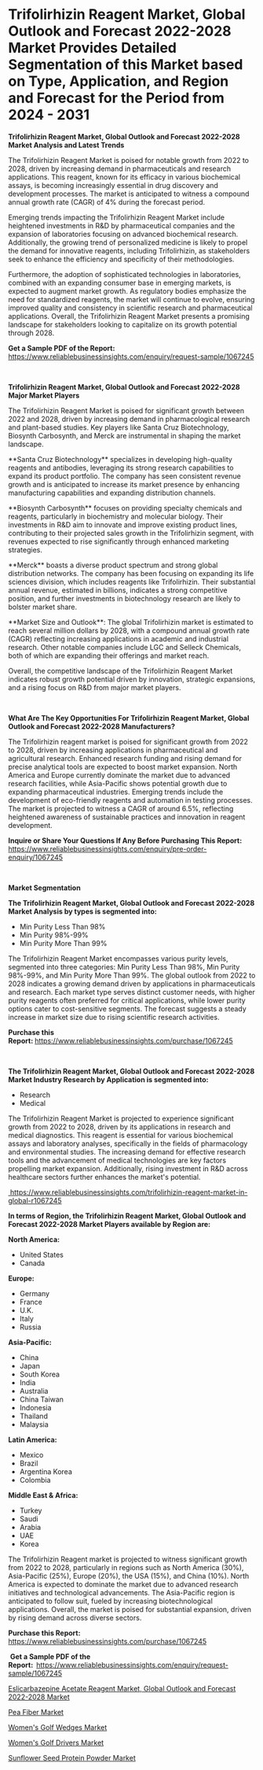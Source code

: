 <p><h1>Trifolirhizin Reagent Market, Global Outlook and Forecast 2022-2028 Market Provides Detailed Segmentation of this Market based on Type, Application, and Region and Forecast for the Period from 2024 - 2031</h1></p><p><strong>Trifolirhizin Reagent Market, Global Outlook and Forecast 2022-2028 Market Analysis and Latest Trends</strong></p>
<p><p>The Trifolirhizin Reagent Market is poised for notable growth from 2022 to 2028, driven by increasing demand in pharmaceuticals and research applications. This reagent, known for its efficacy in various biochemical assays, is becoming increasingly essential in drug discovery and development processes. The market is anticipated to witness a compound annual growth rate (CAGR) of 4% during the forecast period. </p><p>Emerging trends impacting the Trifolirhizin Reagent Market include heightened investments in R&D by pharmaceutical companies and the expansion of laboratories focusing on advanced biochemical research. Additionally, the growing trend of personalized medicine is likely to propel the demand for innovative reagents, including Trifolirhizin, as stakeholders seek to enhance the efficiency and specificity of their methodologies.</p><p>Furthermore, the adoption of sophisticated technologies in laboratories, combined with an expanding consumer base in emerging markets, is expected to augment market growth. As regulatory bodies emphasize the need for standardized reagents, the market will continue to evolve, ensuring improved quality and consistency in scientific research and pharmaceutical applications. Overall, the Trifolirhizin Reagent Market presents a promising landscape for stakeholders looking to capitalize on its growth potential through 2028.</p></p>
<p><strong>Get a Sample PDF of the Report:&nbsp;</strong> <a href="https://www.reliablebusinessinsights.com/enquiry/request-sample/1067245?utm_campaign=62&utm_medium=2&utm_source=Github&utm_content=ia&utm_term=04122024&utm_id=trifolirhizin-reagent-market-global-outlook-and-forecast-2022-2028">https://www.reliablebusinessinsights.com/enquiry/request-sample/1067245</a></p>
<p>&nbsp;</p>
<p><strong>Trifolirhizin Reagent Market, Global Outlook and Forecast 2022-2028 Major Market Players</strong></p>
<p><p>The Trifolirhizin Reagent Market is poised for significant growth between 2022 and 2028, driven by increasing demand in pharmacological research and plant-based studies. Key players like Santa Cruz Biotechnology, Biosynth Carbosynth, and Merck are instrumental in shaping the market landscape.</p><p>**Santa Cruz Biotechnology** specializes in developing high-quality reagents and antibodies, leveraging its strong research capabilities to expand its product portfolio. The company has seen consistent revenue growth and is anticipated to increase its market presence by enhancing manufacturing capabilities and expanding distribution channels.</p><p>**Biosynth Carbosynth** focuses on providing specialty chemicals and reagents, particularly in biochemistry and molecular biology. Their investments in R&D aim to innovate and improve existing product lines, contributing to their projected sales growth in the Trifolirhizin segment, with revenues expected to rise significantly through enhanced marketing strategies.</p><p>**Merck** boasts a diverse product spectrum and strong global distribution networks. The company has been focusing on expanding its life sciences division, which includes reagents like Trifolirhizin. Their substantial annual revenue, estimated in billions, indicates a strong competitive position, and further investments in biotechnology research are likely to bolster market share.</p><p>**Market Size and Outlook**: The global Trifolirhizin market is estimated to reach several million dollars by 2028, with a compound annual growth rate (CAGR) reflecting increasing applications in academic and industrial research. Other notable companies include LGC and Selleck Chemicals, both of which are expanding their offerings and market reach.</p><p>Overall, the competitive landscape of the Trifolirhizin Reagent Market indicates robust growth potential driven by innovation, strategic expansions, and a rising focus on R&D from major market players.</p></p>
<p>&nbsp;</p>
<p><strong>What Are The Key Opportunities For Trifolirhizin Reagent Market, Global Outlook and Forecast 2022-2028 Manufacturers?</strong></p>
<p><p>The Trifolirhizin reagent market is poised for significant growth from 2022 to 2028, driven by increasing applications in pharmaceutical and agricultural research. Enhanced research funding and rising demand for precise analytical tools are expected to boost market expansion. North America and Europe currently dominate the market due to advanced research facilities, while Asia-Pacific shows potential growth due to expanding pharmaceutical industries. Emerging trends include the development of eco-friendly reagents and automation in testing processes. The market is projected to witness a CAGR of around 6.5%, reflecting heightened awareness of sustainable practices and innovation in reagent development.</p></p>
<p><strong>Inquire or Share Your Questions If Any Before Purchasing This Report:</strong> <a href="https://www.reliablebusinessinsights.com/enquiry/pre-order-enquiry/1067245?utm_campaign=62&utm_medium=2&utm_source=Github&utm_content=ia&utm_term=04122024&utm_id=trifolirhizin-reagent-market-global-outlook-and-forecast-2022-2028">https://www.reliablebusinessinsights.com/enquiry/pre-order-enquiry/1067245</a></p>
<p>&nbsp;</p>
<p><strong>Market Segmentation</strong></p>
<p><strong>The Trifolirhizin Reagent Market, Global Outlook and Forecast 2022-2028 Market Analysis by types is segmented into:</strong></p>
<p><ul><li>Min Purity Less Than 98%</li><li>Min Purity 98%-99%</li><li>Min Purity More Than 99%</li></ul></p>
<p><p>The Trifolirhizin Reagent Market encompasses various purity levels, segmented into three categories: Min Purity Less Than 98%, Min Purity 98%-99%, and Min Purity More Than 99%. The global outlook from 2022 to 2028 indicates a growing demand driven by applications in pharmaceuticals and research. Each market type serves distinct customer needs, with higher purity reagents often preferred for critical applications, while lower purity options cater to cost-sensitive segments. The forecast suggests a steady increase in market size due to rising scientific research activities.</p></p>
<p><strong>Purchase this Report:&nbsp;</strong><a href="https://www.reliablebusinessinsights.com/purchase/1067245?utm_campaign=62&utm_medium=2&utm_source=Github&utm_content=ia&utm_term=04122024&utm_id=trifolirhizin-reagent-market-global-outlook-and-forecast-2022-2028">https://www.reliablebusinessinsights.com/purchase/1067245</a></p>
<p>&nbsp;</p>
<p><strong>The Trifolirhizin Reagent Market, Global Outlook and Forecast 2022-2028 Market Industry Research by Application is segmented into:</strong></p>
<p><ul><li>Research</li><li>Medical</li></ul></p>
<p><p>The Trifolirhizin Reagent Market is projected to experience significant growth from 2022 to 2028, driven by its applications in research and medical diagnostics. This reagent is essential for various biochemical assays and laboratory analyses, specifically in the fields of pharmacology and environmental studies. The increasing demand for effective research tools and the advancement of medical technologies are key factors propelling market expansion. Additionally, rising investment in R&D across healthcare sectors further enhances the market's potential.</p></p>
<p><a href="https://www.reliablebusinessinsights.com/trifolirhizin-reagent-market-in-global-r1067245?utm_campaign=62&utm_medium=2&utm_source=Github&utm_content=ia&utm_term=04122024&utm_id=trifolirhizin-reagent-market-global-outlook-and-forecast-2022-2028">&nbsp;https://www.reliablebusinessinsights.com/trifolirhizin-reagent-market-in-global-r1067245</a></p>
<p><strong>In terms of Region, the Trifolirhizin Reagent Market, Global Outlook and Forecast 2022-2028 Market Players available by Region are:</strong></p>
<p>
    <p> <strong> North America: </strong>
        <ul>
            <li>United States</li>
            <li>Canada</li>
        </ul>
        </p> 
    <p> <strong> Europe: </strong>
        <ul>
            <li>Germany</li>
            <li>France</li>
            <li>U.K.</li>
            <li>Italy</li>
            <li>Russia</li>
        </ul>
        </p> 
    <p> <strong> Asia-Pacific: </strong>
        <ul>
            <li>China</li>
            <li>Japan</li>
            <li>South Korea</li>
            <li>India</li>
            <li>Australia</li>
            <li>China Taiwan</li>
            <li>Indonesia</li>
            <li>Thailand</li>
            <li>Malaysia</li>
        </ul>
        </p> 
    <p> <strong> Latin America: </strong>
        <ul>
            <li>Mexico</li>
            <li>Brazil</li>
            <li>Argentina Korea</li>
            <li>Colombia</li>
        </ul>
        </p> 
    <p> <strong> Middle East & Africa: </strong>
        <ul>
            <li>Turkey</li>
            <li>Saudi</li>
            <li>Arabia</li>
            <li>UAE</li>
            <li>Korea</li>
        </ul>
    </p>
    </p>
<p><p>The Trifolirhizin Reagent market is projected to witness significant growth from 2022 to 2028, particularly in regions such as North America (30%), Asia-Pacific (25%), Europe (20%), the USA (15%), and China (10%). North America is expected to dominate the market due to advanced research initiatives and technological advancements. The Asia-Pacific region is anticipated to follow suit, fueled by increasing biotechnological applications. Overall, the market is poised for substantial expansion, driven by rising demand across diverse sectors.</p></p>
<p><strong>Purchase this Report: </strong><a href="https://www.reliablebusinessinsights.com/purchase/1067245?utm_campaign=62&utm_medium=2&utm_source=Github&utm_content=ia&utm_term=04122024&utm_id=trifolirhizin-reagent-market-global-outlook-and-forecast-2022-2028">https://www.reliablebusinessinsights.com/purchase/1067245</a></p>
<p>&nbsp;<strong>Get a Sample PDF of the Report:&nbsp;&nbsp;</strong><a href="https://www.reliablebusinessinsights.com/enquiry/request-sample/1067245?utm_campaign=62&utm_medium=2&utm_source=Github&utm_content=ia&utm_term=04122024&utm_id=trifolirhizin-reagent-market-global-outlook-and-forecast-2022-2028">https://www.reliablebusinessinsights.com/enquiry/request-sample/1067245</a></p>
<p><strong></strong></p>
<p><p><a href="https://github.com/WashimHussain441/Market-Research-Report-List-1/blob/main/eslicarbazepine-acetate-reagent-market-global-outlook-and-forecast-2022-2028-market.md?utm_campaign=62&utm_medium=2&utm_source=Github&utm_content=ia&utm_term=04122024&utm_id=trifolirhizin-reagent-market-global-outlook-and-forecast-2022-2028">Eslicarbazepine Acetate Reagent Market, Global Outlook and Forecast 2022-2028 Market</a></p><p><a href="https://www.linkedin.com/pulse/pea-fiber-market-revolution-2024-2031-trends-shaping-next-6emuc?utm_campaign=62&utm_medium=2&utm_source=Github&utm_content=ia&utm_term=04122024&utm_id=trifolirhizin-reagent-market-global-outlook-and-forecast-2022-2028">Pea Fiber Market</a></p><p><a href="https://issuu.com/reportprime-2/docs/womens-golf-wedges-market-size-2030_cf19d33d829ae5?utm_campaign=62&utm_medium=2&utm_source=Github&utm_content=ia&utm_term=04122024&utm_id=trifolirhizin-reagent-market-global-outlook-and-forecast-2022-2028">Women's Golf Wedges Market</a></p><p><a href="https://issuu.com/reportprime-2/docs/womens-golf-drivers-market-size-203_5baf47a2c32d24?utm_campaign=62&utm_medium=2&utm_source=Github&utm_content=ia&utm_term=04122024&utm_id=trifolirhizin-reagent-market-global-outlook-and-forecast-2022-2028">Women's Golf Drivers Market</a></p><p><a href="https://www.linkedin.com/pulse/sunflower-seed-protein-powder-market-industry-landscape-growth-3v0ac?utm_campaign=62&utm_medium=2&utm_source=Github&utm_content=ia&utm_term=04122024&utm_id=trifolirhizin-reagent-market-global-outlook-and-forecast-2022-2028">Sunflower Seed Protein Powder Market</a></p></p>